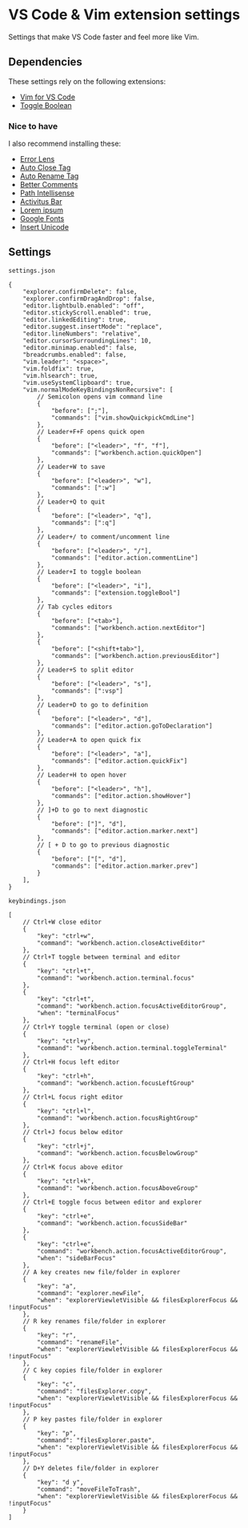 # VS Code & Vim extension settings

Settings that make VS Code faster and feel more like Vim.

## Dependencies

These settings rely on the following extensions:

- [Vim for VS Code](aka.ms/vscodevim)
- [Toggle Boolean](https://marketplace.visualstudio.com/items?itemName=silesky.toggle-boolean)

### Nice to have

I also recommend installing these:

- [Error Lens](https://marketplace.visualstudio.com/items?itemName=usernamehw.errorlens)
- [Auto Close Tag](https://marketplace.visualstudio.com/items?itemName=formulahendry.auto-close-tag)
- [Auto Rename Tag](https://marketplace.visualstudio.com/items?itemName=formulahendry.auto-rename-tag)
- [Better Comments](https://marketplace.visualstudio.com/items?itemName=aaron-bond.better-comments)
- [Path Intellisense](https://marketplace.visualstudio.com/items?itemName=christian-kohler.path-intellisense)
- [Activitus Bar](https://marketplace.visualstudio.com/items?itemName=Gruntfuggly.activitusbar)
- [Lorem ipsum](https://marketplace.visualstudio.com/items?itemName=Tyriar.lorem-ipsum)
- [Google Fonts](https://marketplace.visualstudio.com/items?itemName=lior-chamla.google-fonts)
- [Insert Unicode](https://marketplace.visualstudio.com/items?itemName=brunnerh.insert-unicode)

## Settings

`settings.json`

```json5
{
	"explorer.confirmDelete": false,
	"explorer.confirmDragAndDrop": false,
	"editor.lightbulb.enabled": "off",
	"editor.stickyScroll.enabled": true,
	"editor.linkedEditing": true,
	"editor.suggest.insertMode": "replace",
	"editor.lineNumbers": "relative",
	"editor.cursorSurroundingLines": 10,
	"editor.minimap.enabled": false,
	"breadcrumbs.enabled": false,
	"vim.leader": "<space>",
	"vim.foldfix": true,
	"vim.hlsearch": true,
	"vim.useSystemClipboard": true,
	"vim.normalModeKeyBindingsNonRecursive": [
		// Semicolon opens vim command line
		{
			"before": [";"],
			"commands": ["vim.showQuickpickCmdLine"]
		},
		// Leader+F+F opens quick open
		{
			"before": ["<leader>", "f", "f"],
			"commands": ["workbench.action.quickOpen"]
		},
		// Leader+W to save
		{
			"before": ["<leader>", "w"],
			"commands": [":w"]
		},
		// Leader+Q to quit
		{
			"before": ["<leader>", "q"],
			"commands": [":q"]
		},
		// Leader+/ to comment/uncomment line
		{
			"before": ["<leader>", "/"],
			"commands": ["editor.action.commentLine"]
		},
		// Leader+I to toggle boolean
		{
			"before": ["<leader>", "i"],
			"commands": ["extension.toggleBool"]
		},
		// Tab cycles editors
		{
			"before": ["<tab>"],
			"commands": ["workbench.action.nextEditor"]
		},
		{
			"before": ["<shift+tab>"],
			"commands": ["workbench.action.previousEditor"]
		},
		// Leader+S to split editor
		{
			"before": ["<leader>", "s"],
			"commands": [":vsp"]
		},
		// Leader+D to go to definition
		{
			"before": ["<leader>", "d"],
			"commands": ["editor.action.goToDeclaration"]
		},
		// Leader+A to open quick fix
		{
			"before": ["<leader>", "a"],
			"commands": ["editor.action.quickFix"]
		},
		// Leader+H to open hover
		{
			"before": ["<leader>", "h"],
			"commands": ["editor.action.showHover"]
		},
		// ]+D to go to next diagnostic
		{
			"before": ["]", "d"],
			"commands": ["editor.action.marker.next"]
		},
		// [ + D to go to previous diagnostic
		{
			"before": ["[", "d"],
			"commands": ["editor.action.marker.prev"]
		}
	],
}
```

`keybindings.json`

```json5
[
	// Ctrl+W close editor
	{
		"key": "ctrl+w",
		"command": "workbench.action.closeActiveEditor"
	},
	// Ctrl+T toggle between terminal and editor
	{
		"key": "ctrl+t",
		"command": "workbench.action.terminal.focus"
	},
	{
		"key": "ctrl+t",
		"command": "workbench.action.focusActiveEditorGroup",
		"when": "terminalFocus"
	},
	// Ctrl+Y toggle terminal (open or close)
	{
		"key": "ctrl+y",
		"command": "workbench.action.terminal.toggleTerminal"
	},
	// Ctrl+H focus left editor
	{
		"key": "ctrl+h",
		"command": "workbench.action.focusLeftGroup"
	},
	// Ctrl+L focus right editor
	{
		"key": "ctrl+l",
		"command": "workbench.action.focusRightGroup"
	},
	// Ctrl+J focus below editor
	{
		"key": "ctrl+j",
		"command": "workbench.action.focusBelowGroup"
	},
	// Ctrl+K focus above editor
	{
		"key": "ctrl+k",
		"command": "workbench.action.focusAboveGroup"
	},
	// Ctrl+E toggle focus between editor and explorer
	{
		"key": "ctrl+e",
		"command": "workbench.action.focusSideBar"
	},
	{
		"key": "ctrl+e",
		"command": "workbench.action.focusActiveEditorGroup",
		"when": "sideBarFocus"
	},
	// A key creates new file/folder in explorer
	{
		"key": "a",
		"command": "explorer.newFile",
		"when": "explorerViewletVisible && filesExplorerFocus && !inputFocus"
	},
	// R key renames file/folder in explorer
	{
		"key": "r",
		"command": "renameFile",
		"when": "explorerViewletVisible && filesExplorerFocus && !inputFocus"
	},
	// C key copies file/folder in explorer
	{
		"key": "c",
		"command": "filesExplorer.copy",
		"when": "explorerViewletVisible && filesExplorerFocus && !inputFocus"
	},
	// P key pastes file/folder in explorer
	{
		"key": "p",
		"command": "filesExplorer.paste",
		"when": "explorerViewletVisible && filesExplorerFocus && !inputFocus"
	},
	// D+Y deletes file/folder in explorer
	{
		"key": "d y",
		"command": "moveFileToTrash",
		"when": "explorerViewletVisible && filesExplorerFocus && !inputFocus"
	}
]
```
